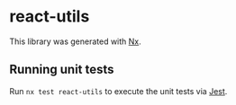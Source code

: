 # react-utils

This library was generated with [Nx](https://nx.dev).

## Running unit tests

Run `nx test react-utils` to execute the unit tests via [Jest](https://jestjs.io).
